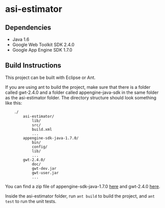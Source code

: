 asi-estimator
=============

Dependencies
------------

 - Java 1.6
 - Google Web Toolkit SDK 2.4.0
 - Google App Engine SDK 1.7.0
 
Build Instructions
------------------

This project can be built with Eclipse or Ant.

If you are using ant to build the project, make sure that there is a folder called gwt-2.4.0 and a folder called appengine-java-sdk in the same folder as the asi-estimator folder.  The directory structure should look something like this:

		./
			asi-estimator/
				lib/
				src/
				build.xml
				...
			appengine-sdk-java-1.7.0/
				bin/
				config/
				lib/
				...
			gwt-2.4.0/
				doc/
				gwt-dev.jar
				gwt-user.jar
				...

You can find a zip file of appengine-sdk-java-1.7.0 [here](https://developers.google.com/appengine/downloads#Google_App_Engine_SDK_for_Java) and gwt-2.4.0 [here](http://code.google.com/p/google-web-toolkit/downloads/detail?name=gwt-2.4.0.zip).

Inside the asi-estimator folder, run `ant build` to build the project, and `ant test` to run the unit tests.

